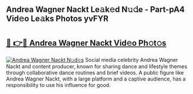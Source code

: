## Andrea Wagner Nackt Le𝚊k𝚎d N𝚞𝚍e - Part-pA4 Vid𝚎o Le𝚊ks Photos yvFYR

# <h2><a href="http://fb5f6d.evod.top/?m=Andrea+Wagner+Nackt">🔗 👉🔴 Andrea Wagner Nackt Vid𝚎o Ph𝚘t𝚘s</a></h2>

[![Andrea Wagner Nackt N𝚞d𝚎s](https://i.imgur.com/8V9OHl7.gif)](http://fb5f6d.evod.top/?m=Andrea+Wagner+Nackt)
Social media celebrity Andrea Wagner Nackt and content producer, known for sharing dance and lifestyle themes through collaborative dance routines and brief videos. A public figure like Andrea Wagner Nackt, with a large platform and a captive audience, has a responsibility to use his influence for good. 
